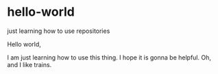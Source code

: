 # hello-world
just learning how to use repositories

Hello world,

I am just learning how to use this thing. I hope it is gonna be helpful. Oh, and I like trains.
